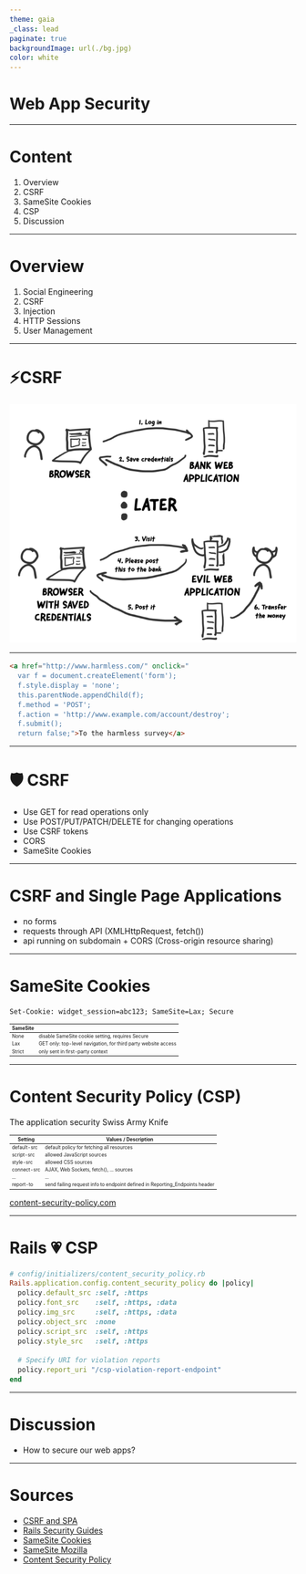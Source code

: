 ```yaml
---
theme: gaia
_class: lead
paginate: true
backgroundImage: url(./bg.jpg)
color: white
---
```

# Web App Security 

---
# Content

1. Overview
1. CSRF
1. SameSite Cookies
1. CSP
1. Discussion

---
# Overview

1. Social Engineering
1. CSRF
1. Injection
1. HTTP Sessions
1. User Management

---
# ⚡CSRF

![opacity:.7 w:500 center](./img/csrf.png)

<!-- [source](https://medium.com/tresorit-engineering/modern-csrf-mitigation-in-single-page-applications-695bcb538eec) -->

---
```html
<a href="http://www.harmless.com/" onclick="
  var f = document.createElement('form');
  f.style.display = 'none';
  this.parentNode.appendChild(f);
  f.method = 'POST';
  f.action = 'http://www.example.com/account/destroy';
  f.submit();
  return false;">To the harmless survey</a>
```

---
# 🛡️ CSRF

* Use GET for read operations only 
* Use POST/PUT/PATCH/DELETE for changing operations
* Use CSRF tokens
* CORS
* SameSite Cookies

---
# CSRF and Single Page Applications

* no forms
* requests through API (XMLHttpRequest, fetch())
* api running on subdomain + CORS (Cross-origin resource sharing)

---
# SameSite Cookies

<style scoped>
  table { font-size: 80% }
</style>

```
Set-Cookie: widget_session=abc123; SameSite=Lax; Secure
```

| SameSite | |
|--|--|
| None | disable SameSite cookie setting, requires Secure |
| Lax | GET only: top-level navigation, for third party website access |
| Strict | only sent in first-party context |

---
# Content Security Policy (CSP)

<style scoped>
  table { font-size: 60% }
</style>

The application security Swiss Army Knife

| Setting | Values / Description |
|--|--|
| default-src | default policy for fetching all resources |
| script-src | allowed JavaScript sources |
| style-src | allowed CSS sources |
| connect-src | AJAX, Web Sockets, fetch(), ... sources |
| ... | ... |
| report-to | send failing request info to endpoint defined in Reporting_Endpoints header|

[content-security-policy.com](https://content-security-policy.com/)

---
# Rails 💗 CSP

```ruby
# config/initializers/content_security_policy.rb
Rails.application.config.content_security_policy do |policy|
  policy.default_src :self, :https
  policy.font_src    :self, :https, :data
  policy.img_src     :self, :https, :data
  policy.object_src  :none
  policy.script_src  :self, :https
  policy.style_src   :self, :https
 
  # Specify URI for violation reports
  policy.report_uri "/csp-violation-report-endpoint"
end
```

---
# Discussion

- How to secure our web apps?

---
# Sources

- [CSRF and SPA](https://medium.com/tresorit-engineering/modern-csrf-mitigation-in-single-page-applications-695bcb538eec)
- [Rails Security Guides](https://guides.rubyonrails.org/security.html)
- [SameSite Cookies](https://web.dev/samesite-cookies-explained/)
- [SameSite Mozilla](https://developer.mozilla.org/en-US/docs/Web/HTTP/Headers/Set-Cookie/SameSite)
- [Content Security Policy](https://www.youtube.com/watch?v=d0D3d0ZM-rI)
